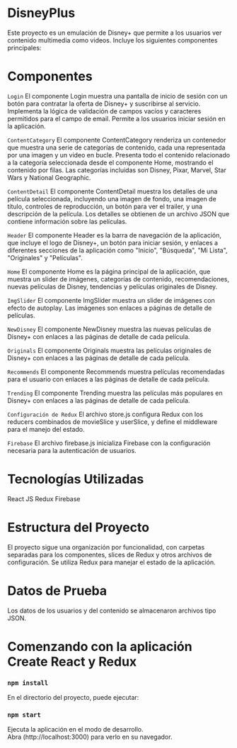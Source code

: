 # DisneyPlus

Este proyecto es un emulación de Disney+ que permite a los usuarios ver contenido multimedia como videos. Incluye los siguientes componentes principales:

# Componentes

`Login`
El componente Login muestra una pantalla de inicio de sesión con un botón para contratar la oferta de Disney+ y suscribirse al servicio.
Implementa la lógica de validación de campos vacíos y caracteres permitidos para el campo de email. Permite a los usuarios iniciar sesión en la aplicación.

`ContentCategory`
El componente ContentCategory renderiza un contenedor que muestra una serie de categorías de contenido, cada una representada por una imagen y un video en bucle. Presenta todo el contenido relacionado a la categoría seleccionada desde el componente Home, mostrando el contenido por filas. Las categorías incluidas son Disney, Pixar, Marvel, Star Wars y National Geographic.

`ContentDetail`
El componente ContentDetail muestra los detalles de una película seleccionada, incluyendo una imagen de fondo, una imagen de título, controles de reproducción, un botón para ver el trailer, y una descripción de la película. Los detalles se obtienen de un archivo JSON que contiene información sobre las películas.

`Header`
El componente Header es la barra de navegación de la aplicación, que incluye el logo de Disney+, un botón para iniciar sesión, y enlaces a diferentes secciones de la aplicación como "Inicio", "Búsqueda", "Mi Lista", "Originales" y "Películas".

`Home`
El componente Home es la página principal de la aplicación, que muestra un slider de imágenes, categorías de contenido, recomendaciones, nuevas películas de Disney, tendencias y películas originales de Disney.

`ImgSlider`
El componente ImgSlider muestra un slider de imágenes con efecto de autoplay. Las imágenes son enlaces a páginas de detalle de películas.

`NewDisney`
El componente NewDisney muestra las nuevas películas de Disney+ con enlaces a las páginas de detalle de cada película.

`Originals`
El componente Originals muestra las películas originales de Disney+ con enlaces a las páginas de detalle de cada película.

`Recommends`
El componente Recommends muestra películas recomendadas para el usuario con enlaces a las páginas de detalle de cada película.

`Trending`
El componente Trending muestra las películas más populares en Disney+ con enlaces a las páginas de detalle de cada película.

`Configuración de Redux`
El archivo store.js configura Redux con los reducers combinados de movieSlice y userSlice, y define el middleware para el manejo del estado.

`Firebase`
El archivo firebase.js inicializa Firebase con la configuración necesaria para la autenticación de usuarios.

# Tecnologías Utilizadas

React JS
Redux
Firebase

# Estructura del Proyecto

El proyecto sigue una organización por funcionalidad, con carpetas separadas para los componentes, slices de Redux y otros archivos de configuración. Se utiliza Redux para manejar el estado de la aplicación.

# Datos de Prueba

Los datos de los usuarios y del contenido se almacenaron archivos tipo JSON.

# Comenzando con la aplicación Create React y Redux

### `npm install`

En el directorio del proyecto, puede ejecutar:

### `npm start`

Ejecuta la aplicación en el modo de desarrollo.\
Abra (http://localhost:3000) para verlo en su navegador.
